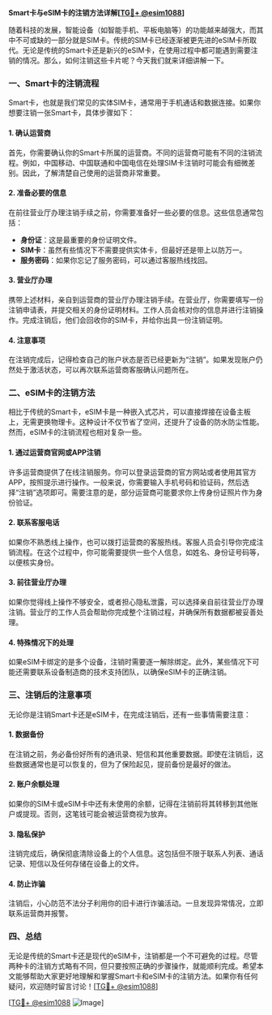**Smart卡与eSIM卡的注销方法详解[[TG💪+ @esim1088](https://t.me/s/esim1088)]**

随着科技的发展，智能设备（如智能手机、平板电脑等）的功能越来越强大，而其中不可或缺的一部分就是SIM卡。传统的SIM卡已经逐渐被更先进的eSIM卡所取代。无论是传统的Smart卡还是新兴的eSIM卡，在使用过程中都可能遇到需要注销的情况。那么，如何注销这些卡片呢？今天我们就来详细讲解一下。

### 一、Smart卡的注销流程

Smart卡，也就是我们常见的实体SIM卡，通常用于手机通话和数据连接。如果你想要注销一张Smart卡，具体步骤如下：

#### 1. 确认运营商
首先，你需要确认你的Smart卡所属的运营商。不同的运营商可能有不同的注销流程。例如，中国移动、中国联通和中国电信在处理SIM卡注销时可能会有细微差别。因此，了解清楚自己使用的运营商非常重要。

#### 2. 准备必要的信息
在前往营业厅办理注销手续之前，你需要准备好一些必要的信息。这些信息通常包括：
- **身份证**：这是最重要的身份证明文件。
- **SIM卡**：虽然有些情况下不需要提供实体卡，但最好还是带上以防万一。
- **服务密码**：如果你忘记了服务密码，可以通过客服热线找回。

#### 3. 营业厅办理
携带上述材料，亲自到运营商的营业厅办理注销手续。在营业厅，你需要填写一份注销申请表，并提交相关的身份证明材料。工作人员会核对你的信息并进行注销操作。完成注销后，他们会回收你的SIM卡，并给你出具一份注销证明。

#### 4. 注意事项
在注销完成后，记得检查自己的账户状态是否已经更新为“注销”。如果发现账户仍然处于激活状态，可以再次联系运营商客服确认问题所在。

### 二、eSIM卡的注销方法

相比于传统的Smart卡，eSIM卡是一种嵌入式芯片，可以直接焊接在设备主板上，无需更换物理卡。这种设计不仅节省了空间，还提升了设备的防水防尘性能。然而，eSIM卡的注销流程也相对复杂一些。

#### 1. 通过运营商官网或APP注销
许多运营商提供了在线注销服务。你可以登录运营商的官方网站或者使用其官方APP，按照提示进行操作。一般来说，你需要输入手机号码和验证码，然后选择“注销”选项即可。需要注意的是，部分运营商可能要求你上传身份证照片作为身份验证。

#### 2. 联系客服电话
如果你不熟悉线上操作，也可以拨打运营商的客服热线。客服人员会引导你完成注销流程。在这个过程中，你可能需要提供一些个人信息，如姓名、身份证号码等，以便核实身份。

#### 3. 前往营业厅办理
如果你觉得线上操作不够安全，或者担心隐私泄露，可以选择亲自前往营业厅办理注销。营业厅的工作人员会帮助你完成整个注销过程，并确保所有数据都被妥善处理。

#### 4. 特殊情况下的处理
如果eSIM卡绑定的是多个设备，注销时需要逐一解除绑定。此外，某些情况下可能还需要联系设备制造商的技术支持团队，以确保eSIM卡的正确注销。

### 三、注销后的注意事项

无论你是注销Smart卡还是eSIM卡，在完成注销后，还有一些事情需要注意：

#### 1. 数据备份
在注销之前，务必备份好所有的通讯录、短信和其他重要数据。即使在注销后，这些数据通常也是可以恢复的，但为了保险起见，提前备份是最好的做法。

#### 2. 账户余额处理
如果你的SIM卡或eSIM卡中还有未使用的余额，记得在注销前将其转移到其他账户或提现。否则，这笔钱可能会被运营商视为放弃。

#### 3. 隐私保护
注销完成后，确保彻底清除设备上的个人信息。这包括但不限于联系人列表、通话记录、短信以及任何存储在设备上的文件。

#### 4. 防止诈骗
注销后，小心防范不法分子利用你的旧卡进行诈骗活动。一旦发现异常情况，立即联系运营商并报警。

### 四、总结

无论是传统的Smart卡还是现代的eSIM卡，注销都是一个不可避免的过程。尽管两种卡的注销方式略有不同，但只要按照正确的步骤操作，就能顺利完成。希望本文能够帮助大家更好地理解和掌握Smart卡和eSIM卡的注销方法。如果你有任何疑问，欢迎随时留言讨论！[[TG💪+ @esim1088](https://t.me/s/esim1088)]

[[TG💪+ @esim1088](https://t.me/s/esim1088) ![Image](https://i.postimg.cc/4NQfJmqS/Snipaste-2025-05-13-00-14-12.png)]